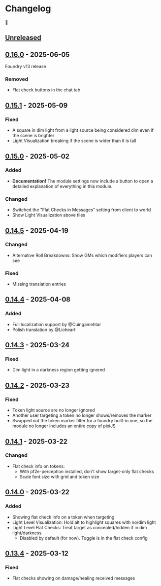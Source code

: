 # Changelog
🥭

## [Unreleased]

## [0.16.0] - 2025-06-05
Foundry v13 release

### Removed
- Flat check buttons in the chat tab

## [0.15.1] - 2025-05-09
### Fixed
- A square in dim light from a light source being considered dim even if the scene is brighter
- Light Visualization breaking if the scene is wider than it is tall

## [0.15.0] - 2025-05-02
### Added
- **Documentation!** The module settings now include a button to open a detailed explanation of everything in this module.

### Changed
- Switched the "Flat Checks in Messages" setting from client to world
- Show Light Visualization above tiles

## [0.14.5] - 2025-04-19
### Changed
- Alternative Roll Breakdowns: Show GMs which modifiers players can see

### Fixed
- Missing translation entries

## [0.14.4] - 2025-04-08
### Added
- Full localization support by @Cuingamehtar
- Polish translation by @Lioheart

## [0.14.3] - 2025-03-24
### Fixed
- Dim light in a darkness region getting ignored

## [0.14.2] - 2025-03-23
### Fixed
- Token light source are no longer ignored
- Another user targeting a token no longer shows/removes the marker
- Swapped out the token marker filter for a foundry built-in one, so the module no longer includes an entire copy of pixiJS

## [0.14.1] - 2025-03-22
### Changed
- Flat check info on tokens:
  - With pf2e-perception installed, don't show target-only flat checks
  - Scale font size with grid and token size

## [0.14.0] - 2025-03-22
### Added
- Showing flat check info on a token when targeting
- Light Level Visualization: Hold alt to highlight squares with no/dim light
- Light Level Flat Checks: Treat target as concealed/hidden if in dim light/darkness
  - Disabled by default (for now). Toggle is in the flat check config

## [0.13.4] - 2025-03-12
### Fixed
- Flat checks showing on damage/healing received messages

[Unreleased]: https://github.com/oWave/pf2e-flatcheck-helper/compare/v0.16.0...HEAD
[0.16.0]: https://github.com/oWave/pf2e-flatcheck-helper/compare/v0.15.1...v0.16.0
[0.15.1]: https://github.com/oWave/pf2e-flatcheck-helper/compare/v0.15.0...v0.15.1
[0.15.0]: https://github.com/oWave/pf2e-flatcheck-helper/compare/v0.14.5...v0.15.0
[0.14.5]: https://github.com/oWave/pf2e-flatcheck-helper/compare/v0.14.4...v0.14.5
[0.14.4]: https://github.com/oWave/pf2e-flatcheck-helper/compare/v0.14.3...v0.14.4
[0.14.3]: https://github.com/oWave/pf2e-flatcheck-helper/compare/v0.14.2...v0.14.3
[0.14.2]: https://github.com/oWave/pf2e-flatcheck-helper/compare/v0.14.1...v0.14.2
[0.14.1]: https://github.com/oWave/pf2e-flatcheck-helper/compare/v0.14.0...v0.14.1
[0.14.0]: https://github.com/oWave/pf2e-flatcheck-helper/compare/v0.13.4...v0.14.0
[0.13.4]: https://github.com/oWave/pf2e-flatcheck-helper/releases/tag/v0.13.4
